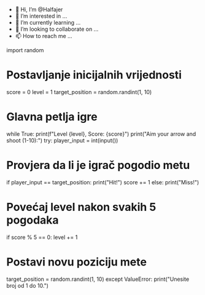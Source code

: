 - 👋 Hi, I’m @Halfajer
- 👀 I’m interested in ...
- 🌱 I’m currently learning ...
- 💞️ I’m looking to collaborate on ...
- 📫 How to reach me ...

<!---
Halfajer/Halfajer is a ✨ special ✨ repository because its `README.md` (this file) appears on your GitHub profile.
You can click the Preview link to take a look at your changes.
--->
import random
# Postavljanje inicijalnih vrijednosti
score = 0
level = 1
target_position = random.randint(1, 10)
# Glavna petlja igre
while True:
print(f"Level {level}, Score: {score}")
print("Aim your arrow and shoot (1-10):")
try:
player_input = int(input())
# Provjera da li je igrač pogodio metu
if player_input == target_position:
print("Hit!")
score += 1
else:
print("Miss!")
# Povećaj level nakon svakih 5 pogodaka
if score % 5 == 0:
level += 1
# Postavi novu poziciju mete
target_position = random.randint(1, 10)
except ValueError:
print("Unesite broj od 1 do 10.")
